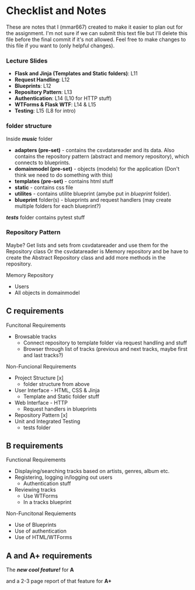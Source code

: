 # Checklist and Notes

These are notes that I (mmar667) created to make it easier to plan out for the assignment. I'm not sure if we can submit this text file but I'll delete this file before the final commit if it's not allowed. Feel free to make changes to this file if you want to (only helpful changes).

### Lecture Slides
- **Flask and Jinja (Templates and Static folders)**: L11
- **Request Handling**: L12
- **Blueprints**: L12
- **Repository Pattern**: L13
- **Authentication**: L14 (L10 for HTTP stuff)
- **WTForms & Flask WTF**: L14 & L15
- **Testing**: L15 (L8 for intro)

### folder structure

Inside ***music*** folder
- **adapters (pre-set)** - contains the csvdatareader and its data. Also contains the repository pattern (abstract and memory repository), which connects to blueprints.
- **domainmodel (pre-set)** - objects (models) for the application (Don't think we need to do something with this)
- **templates (pre-set)** - contains html stuff
- **static** - contains css file
- **utilites** - contains utilite blueprint (amybe put in *blueprint* folder).
- **blueprint** folder(s) - blueprints and request handlers (may create multiple folders for each blueprint?)

 ***tests*** folder contains pytest stuff

### Repository Pattern

Maybe? Get lists and sets from csvdatareader and use them for the Repository class
Or the csvdatareader is Memory repository and be have to create the Abstract Repository class and add more methods in the repository.

Memory Repository
- Users
- All objects in domainmodel

## C requirements

Funcitonal Requirements
- Browsable tracks
    - Connect repository to template folder via request handling and stuff
    - Browser through list of tracks (previous and next tracks, maybe first and last tracks?)

Non-Funcional Requirements
- Project Structure [x]
    - folder structure from above
- User Interface - HTML, CSS & Jinja
    - Template and Static folder stuff
- Web Interface - HTTP
    - Request handlers in blueprints
- Repository Pattern [x]
- Unit and Integrated Testing
    - tests folder

## B requirements

Functional Requirements
- Displaying/searching tracks based on artists, genres, album etc. 
- Registering, logging in/logging out users
    - Authentication stuff
- Reviewing tracks
    - Use WTForms
    - In a tracks blueprint

Non-Funcitonal Requiements
- Use of Blueprints
- Use of authentication
- Use of HTML/WTForms

## A and A+ requirements

The ***new cool feature!*** for **A**

and a 2-3 page report of that feature for **A+**
